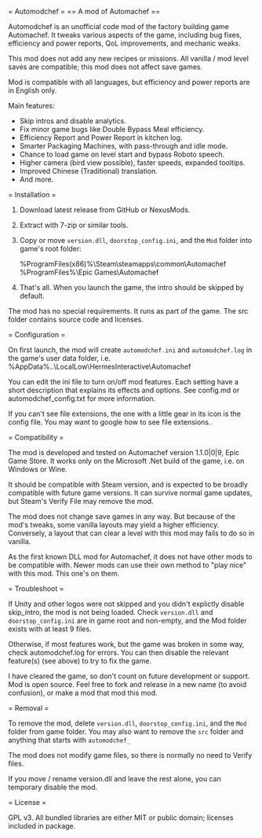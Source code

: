 = ﻿Automodchef =
== A mod of Automachef ==

Automodchef is an unofficial code mod of the factory building game Automachef.
It tweaks various aspects of the game, including bug fixes, efficiency and power reports, QoL improvements, and mechanic weaks.

This mod does not add any new recipes or missions.
All vanilla / mod level saves are compatible; this mod does not affect save games.

Mod is compatible with all languages, but efficiency and power reports are in English only.

Main features:

* Skip intros and disable analytics.
* Fix minor game bugs like Double Bypass Meal efficiency.
* Efficiency Report and Power Report in kitchen log.
* Smarter Packaging Machines, with pass-through and idle mode.
* Chance to load game on level start and bypass Roboto speech.
* Higher camera (bird view possible), faster speeds, expanded tooltips.
* Improved Chinese (Traditional) translation.
* And more.


= Installation =

1. Download latest release from GitHub or NexusMods.

2. Extract with 7-zip or similar tools.

3. Copy or move `version.dll`, `doorstop_config.ini`, and the `Mod` folder into game's root folder:

    %ProgramFiles(x86)%\Steam\steamapps\common\Automachef
    %ProgramFiles%\Epic Games\Automachef

4. That's all. When you launch the game, the intro should be skipped by default.

The mod has no special requirements.  It runs as part of the game.
The src folder contains source code and licenses.


= Configuration =

On first launch, the mod will create `automodchef.ini` and `automodchef.log` in the game's user data folder,
i.e. %AppData%\..\LocalLow\HermesInteractive\Automachef

You can edit the ini file to turn on/off mod features.
Each setting have a short description that explains its effects and options.
See config.md or automodchef_config.txt for more information.

If you can't see file extensions, the one with a little gear in its icon is the config file.
You may want to google how to see file extensions.


= Compatibility =

The mod is developed and tested on Automachef version 1.1.0|0|9, Epic Game Store.
It works only on the Microsoft .Net build of the game, i.e. on Windows or Wine.

It should be compatible with Steam version, and is expected to be broadly compatible with future game versions.
It can survive normal game updates, but Steam's Verify File may remove the mod.

The mod does not change save games in any way.
But because of the mod's tweaks, some vanilla layouts may yield a higher efficiency.
Conversely, a layout that can clear a level with this mod may fails to do so in vanilla.

As the first known DLL mod for Automachef, it does not have other mods to be compatible with.
Newer mods can use their own method to "play nice" with this mod.  This one's on them.


= Troubleshoot =

If Unity and other logos were not skipped and you didn't explictly disable skip_intro,
the mod is not being loaded.  Check `version.dll` and `doorstop_config.ini` are in game root and non-empty,
and the Mod folder exists with at least 9 files.

Otherwise, if most features work, but the game was broken in some way, check automodchef.log for errors.
You can then disable the relevant feature(s) (see above) to try to fix the game.

I have cleared the game, so don't count on future development or support.
Mod is open source.  Feel free to fork and release in a new name (to avoid confusion), or make a mod that mod this mod.


= Removal =

To remove the mod, delete `version.dll`, `doorstop_config.ini`, and the `Mod` folder from game folder.
You may also want to remove the `src` folder and anything that starts with `automodchef_`

The mod does not modify game files, so there is normally no need to Verify files.

If you move / rename version.dll and leave the rest alone, you can temporary disable the mod.


= License =

GPL v3.  All bundled libraries are either MIT or public domain; licenses included in package.
